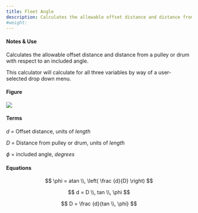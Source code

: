 ```yaml
---
title: Fleet Angle
description: Calculates the allowable offset distance and distance from a pulley or drum with respect to an included angle.
#weight:
---
```


#### Notes & Use

Calculates the allowable offset distance and distance from a pulley or drum with respect to an included angle.

This calculator will calculate for all three variables by way of a user-selected drop down menu.

#### Figure

![](/image/fleet_angle.jpg)

#### Terms

$d$ = Offset distance, units of *length*

$D$ = Distance from pulley or drum, units of *length*

$\phi$ = included angle, *degrees*

#### Equations

$$ \phi = atan \\, \left( \frac {d}{D} \right) $$

$$ d = D \\, tan \\, \phi $$

$$ D = \frac {d}{tan \\, \phi} $$